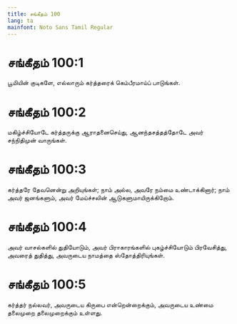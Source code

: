 ```yaml
---
title: சங்கீதம் 100
lang: ta
mainfont: Noto Sans Tamil Regular
---
```


# சங்கீதம் 100:1

பூமியின் குடிகளே, எல்லாரும் கர்த்தரைக் கெம்பீரமாய்ப் பாடுங்கள்.

# சங்கீதம் 100:2

மகிழ்ச்சியோடே கர்த்தருக்கு ஆராதனைசெய்து, ஆனந்தசத்தத்தோடே அவர் சந்நிதிமுன் வாருங்கள்.

# சங்கீதம் 100:3

கர்த்தரே தேவனென்று அறியுங்கள்; நாம் அல்ல, அவரே நம்மை உண்டாக்கினார்; நாம் அவர் ஜனங்களும், அவர் மேய்ச்சலின் ஆடுகளுமாயிருக்கிறோம்.

# சங்கீதம் 100:4

அவர் வாசல்களில் துதியோடும், அவர் பிராகாரங்களில் புகழ்ச்சியோடும் பிரவேசித்து, அவரைத் துதித்து, அவருடைய நாமத்தை ஸ்தோத்திரியுங்கள்.

# சங்கீதம் 100:5

கர்த்தர் நல்லவர், அவருடைய கிருபை என்றென்றைக்கும், அவருடைய உண்மை தலைமுறை தலைமுறைக்கும் உள்ளது.

